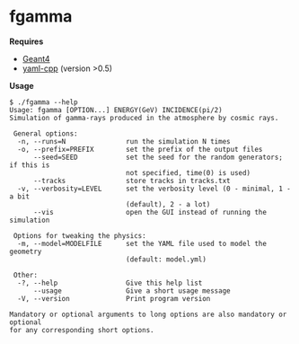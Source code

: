 fgamma
======

**Requires**

* [Geant4](http://geant4.cern.ch/)
* [yaml-cpp](https://code.google.com/p/yaml-cpp/) (version >0.5)

**Usage**

	$ ./fgamma --help
	Usage: fgamma [OPTION...] ENERGY(GeV) INCIDENCE(pi/2)
	Simulation of gamma-rays produced in the atmosphere by cosmic rays.

	 General options:
	  -n, --runs=N               run the simulation N times
	  -o, --prefix=PREFIX        set the prefix of the output files
		  --seed=SEED            set the seed for the random generators; if this is
								 not specified, time(0) is used)
		  --tracks               store tracks in tracks.txt
	  -v, --verbosity=LEVEL      set the verbosity level (0 - minimal, 1 - a bit
								 (default), 2 - a lot)
		  --vis                  open the GUI instead of running the simulation

	 Options for tweaking the physics:
	  -m, --model=MODELFILE      set the YAML file used to model the geometry
								 (default: model.yml)

	 Other:
	  -?, --help                 Give this help list
		  --usage                Give a short usage message
	  -V, --version              Print program version

	Mandatory or optional arguments to long options are also mandatory or optional
	for any corresponding short options.


